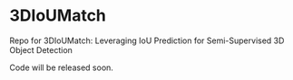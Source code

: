 # 3DIoUMatch

Repo for 3DIoUMatch: Leveraging IoU Prediction for Semi-Supervised 3D Object Detection

Code will be released soon.
